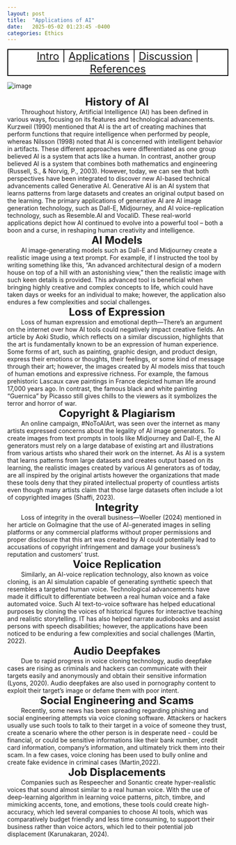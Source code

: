 ```yaml
---
layout: post
title:  "Applications of AI"
date:   2025-05-02 01:23:45 -0400
categories: Ethics
---
```

<nav-a>
<a href="https://fochoada.github.io/it304teamsite/ethics/2025/05/02/intro.html" title="Intro">Intro</a>
|
<a href="https://fochoada.github.io/it304teamsite/ethics/2025/05/02/application.html" title="Applications">Applications</a>
|
<a href="https://fochoada.github.io/it304teamsite/ethics/2025/05/02/discussion.html" title="Discussion">Discussion</a>
|
<a href="https://fochoada.github.io/it304teamsite/apa/2025/05/01/refrences-Copy.html" title="References">References</a>
</nav-a> 

<style>
nav-a {
display: block;
  background-color: white;
  border: 2px solid black;
  width:100%;
  text-align: center;
  margin: auto;
  font-size:24px;
}
</style>

[applications]: # 
![image](/it304teamsite/assets/images/intro2.png) <br />


<div style="text-align: center;">
  <span style="font-size:24px; font-weight:bold;">History of AI</span>
</div>
&nbsp;&nbsp;&nbsp;&nbsp;&nbsp;&nbsp;&nbsp;&nbsp;Throughout history, Artificial Intelligence (AI) has been defined in various ways, focusing on its features and technological advancements. Kurzweil (1990) mentioned that AI is the art of creating machines that perform functions that require intelligence when performed by people, whereas Nilsson (1998) noted that AI is concerned with intelligent behavior in artifacts. These different approaches were differentiated as one group believed AI is a system that acts like a human. In contrast, another group believed AI is a system that combines both mathematics and engineering (Russell, S., & Norvig, P., 2003). However, today, we can see that both perspectives have been integrated to discover new AI-based technical advancements called Generative AI. Generative AI is an AI system that learns patterns from large datasets and creates an original output based on the learning. The primary applications of generative AI are AI image generation technology, such as Dall-E, Midjourney, and AI voice-replication technology, such as Resemble.AI and VocaliD. These real-world applications depict how AI continued to evolve into a powerful tool – both a boon and a curse, in reshaping human creativity and intelligence. 


<div style="text-align: center;">
  <span style="font-size:24px; font-weight:bold;">AI Models</span>
</div>
&nbsp;&nbsp;&nbsp;&nbsp;&nbsp;&nbsp;&nbsp;&nbsp;AI image-generating models such as Dall-E and Midjourney create a realistic image using a text prompt. For example, if I instructed the tool by writing something like this, “An advanced architectural design of a modern house on top of a hill with an astonishing view,” then the realistic image with such keen details is provided. This advanced tool is beneficial when bringing highly creative and complex concepts to life, which could have taken days or weeks for an individual to make; however, the application also endures a few complexities and social challenges.


<div style="text-align: center;">
  <span style="font-size:24px; font-weight:bold;">Loss of Expression</span>
</div>
&nbsp;&nbsp;&nbsp;&nbsp;&nbsp;&nbsp;&nbsp;&nbsp;Loss of human expression and emotional depth—There’s an argument on the internet over how AI tools could negatively impact creative fields. An article by Aoki Studio, which reflects on a similar discussion, highlights that the art is fundamentally known to be an expression of human experience. Some forms of art, such as painting, graphic design, and product design, express their emotions or thoughts, their feelings, or some kind of message through their art; however, the images created by AI models miss that touch of human emotions and expressive richness. For example, the famous prehistoric Lascaux cave paintings in France depicted human life around 17,000 years ago. In contrast, the famous black and white painting “Guernica” by Picasso still gives chills to the viewers as it symbolizes the terror and horror of war.


<div style="text-align: center;">
  <span style="font-size:24px; font-weight:bold;">Copyright & Plagiarism</span>
</div>
&nbsp;&nbsp;&nbsp;&nbsp;&nbsp;&nbsp;&nbsp;&nbsp;An online campaign, #NoToAIArt, was seen over the internet as many artists expressed concerns about the legality of AI image generators. To create images from text prompts in tools like Midjourney and Dall-E, the AI generators must rely on a large database of existing art and illustrations from various artists who shared their work on the internet. As AI is a system that learns patterns from large datasets and creates output based on its learning, the realistic images created by various AI generators as of today, are all inspired by the original artists however the organizations that made these tools deny that they pirated intellectual property of countless artists even though many artists claim that those large datasets often include a lot of copyrighted images (Shaffi, 2023).


<div style="text-align: center;">
  <span style="font-size:24px; font-weight:bold;">Integrity</span>
</div>
&nbsp;&nbsp;&nbsp;&nbsp;&nbsp;&nbsp;&nbsp;&nbsp;Loss of integrity in the overall business—Woeller (2024) mentioned in her article on GoImagine that the use of AI-generated images in selling platforms or any commercial platforms without proper permissions and proper disclosure that this art was created by AI could potentially lead to accusations of copyright infringement and damage your business’s reputation and customers' trust. 


<div style="text-align: center;">
  <span style="font-size:24px; font-weight:bold;">Voice Replication</span>
</div>
&nbsp;&nbsp;&nbsp;&nbsp;&nbsp;&nbsp;&nbsp;&nbsp;Similarly, an AI-voice replication technology, also known as voice cloning, is an AI simulation capable of generating synthetic speech that resembles a targeted human voice. Technological advancements have made it difficult to differentiate between a real human voice and a fake automated voice. Such AI text-to-voice software has helped educational purposes by cloning the voices of historical figures for interactive teaching and realistic storytelling. IT has also helped narrate audiobooks and assist persons with speech disabilities; however, the applications have been noticed to be enduring a few complexities and social challenges (Martin, 2022).


<div style="text-align: center;">
  <span style="font-size:24px; font-weight:bold;">Audio Deepfakes</span>
</div>
&nbsp;&nbsp;&nbsp;&nbsp;&nbsp;&nbsp;&nbsp;&nbsp;Due to rapid progress in voice cloning technology, audio deepfake cases are rising as criminals and hackers can communicate with their targets easily and anonymously and obtain their sensitive information (Lyons, 2020). Audio deepfakes are also used in pornography content to exploit their target’s image or defame them with poor intent. 


<div style="text-align: center;">
  <span style="font-size:24px; font-weight:bold;">Social Engineering and Scams</span>
</div>
&nbsp;&nbsp;&nbsp;&nbsp;&nbsp;&nbsp;&nbsp;&nbsp;Recently, some news has been spreading regarding phishing and social engineering attempts via voice cloning software. Attackers or hackers usually use such tools to talk to their target in a voice of someone they trust, create a scenario where the other person is in desperate need - could be financial, or could be sensitive informations like their bank number, credit card information, company’s information, and ultimately trick them into their scam. In a few cases, voice cloning has been used to bully online and create fake evidence in criminal cases (Martin,2022).


<div style="text-align: center;">
  <span style="font-size:24px; font-weight:bold;">Job Displacements</span>
</div>
&nbsp;&nbsp;&nbsp;&nbsp;&nbsp;&nbsp;&nbsp;&nbsp;Companies such as Respeecher and Sonantic create hyper-realistic voices that sound almost similar to a real human voice. With the use of deep-learning algorithm in learning voice patterns, pitch, timbre, and mimicking accents, tone, and emotions, these tools could create high-accuracy, which led several companies to choose AI tools, which was comparatively budget friendly and less time consuming, to support their business rather than voice actors, which led to their potential job displacement (Karunakaran, 2024).




